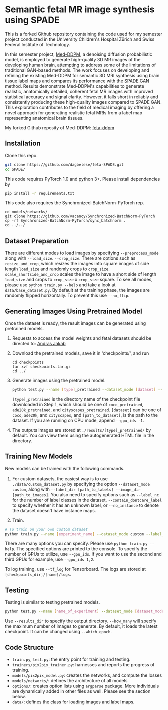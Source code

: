 <!-- #region -->
# Semantic fetal MR image synthesis using SPADE

This is a forked Github repository containing the code used for my semester project conducted in the University Children's Hospital Zürich and Swiss Federal Institute of Technology.

In this semester project, [Med-DDPM](https://github.com/fepegar/torchio](https://github.com/mobaidoctor/med-ddpm/tree/main)), a denoising diffusion probabilistic model, is employed to generate high-quality 3D MR images of the developing human brain, attempting to address some of the limitations of traditional GAN-based methods. The work focuses on developing and refining the existing Med-DDPM for semantic 3D MRI synthesis using brain tissue label maps and compares its performance with the [SPADE GAN]([https://drive.google.com/file/d/12gvlTbMvUcJewQlSEaZdeb2CdOB-b8kQ/view?usp=sharing](https://github.com/NVlabs/SPADE)) method. Results demonstrate Med-DDPM's capabilities to generate realistic, anatomically detailed, coherent fetal MR images with improved statistical accuracy and signal clarity. However, it falls short in reliably and consistently producing these high-quality images compared to SPADE GAN. This exploration contributes to the field of medical imaging by offering a novel approach for generating realistic fetal MRIs from a label map representing anatomical brain tissues.

My forked Github reposity of Med-DDPM: [feta-ddpm]([https://github.com/fepegar/torchio](https://github.com/mobaidoctor/med-ddpm/tree/main)](https://github.com/dagbelese/feta-ddpm))

<!-- #endregion -->

## Installation

Clone this repo.
```bash
git clone https://github.com/dagbelese/feta-SPADE.git
cd SPADE/
```

This code requires PyTorch 1.0 and python 3+. Please install dependencies by
```bash
pip install -r requirements.txt
```

This code also requires the Synchronized-BatchNorm-PyTorch rep.
```
cd models/networks/
git clone https://github.com/vacancy/Synchronized-BatchNorm-PyTorch
cp -rf Synchronized-BatchNorm-PyTorch/sync_batchnorm .
cd ../../
```

## Dataset Preparation

There are different modes to load images by specifying `--preprocess_mode` along with `--load_size`. `--crop_size`. There are options such as `resize_and_crop`, which resizes the images into square images of side length `load_size` and randomly crops to `crop_size`. `scale_shortside_and_crop` scales the image to have a short side of length `load_size` and crops to `crop_size` x `crop_size` square. To see all modes, please use `python train.py --help` and take a look at `data/base_dataset.py`. By default at the training phase, the images are randomly flipped horizontally. To prevent this use `--no_flip`.

## Generating Images Using Pretrained Model

Once the dataset is ready, the result images can be generated using pretrained models.

1. Requests to access the model weights and fetal datasets should be directed to: [Andras Jakab](andras.jakab@kispi.uzh.ch)
2. Download the pretrained models, save it in 'checkpoints/', and run

    ```
    cd checkpoints
    tar xvf checkpoints.tar.gz
    cd ../
    ```

2. Generate images using the pretrained model.
    ```bash
    python test.py --name [type]_pretrained --dataset_mode [dataset] --dataroot [path_to_dataset]
    ```
    `[type]_pretrained` is the directory name of the checkpoint file downloaded in Step 1, which should be one of `coco_pretrained`, `ade20k_pretrained`, and `cityscapes_pretrained`. `[dataset]` can be one of `coco`, `ade20k`, and `cityscapes`, and `[path_to_dataset]`, is the path to the dataset. If you are running on CPU mode, append `--gpu_ids -1`.

3. The outputs images are stored at `./results/[type]_pretrained/` by default. You can view them using the autogenerated HTML file in the directory.

## Training New Models

New models can be trained with the following commands.

1. For custom datasets, the easiest way is to use `./data/custom_dataset.py` by specifying the option `--dataset_mode custom`, along with `--label_dir [path_to_labels] --image_dir [path_to_images]`. You also need to specify options such as `--label_nc` for the number of label classes in the dataset, `--contain_dontcare_label` to specify whether it has an unknown label, or `--no_instance` to denote the dataset doesn't have instance maps.

2. Train.

```bash
# To train on your own custom dataset
python train.py --name [experiment_name] --dataset_mode custom --label_dir [path_to_labels] -- image_dir [path_to_images] --label_nc [num_labels]
```

There are many options you can specify. Please use `python train.py --help`. The specified options are printed to the console. To specify the number of GPUs to utilize, use `--gpu_ids`. If you want to use the second and third GPUs for example, use `--gpu_ids 1,2`.

To log training, use `--tf_log` for Tensorboard. The logs are stored at `[checkpoints_dir]/[name]/logs`.

## Testing

Testing is similar to testing pretrained models.

```bash
python test.py --name [name_of_experiment] --dataset_mode [dataset_mode] --dataroot [path_to_dataset]
```

Use `--results_dir` to specify the output directory. `--how_many` will specify the maximum number of images to generate. By default, it loads the latest checkpoint. It can be changed using `--which_epoch`.

## Code Structure

- `train.py`, `test.py`: the entry point for training and testing.
- `trainers/pix2pix_trainer.py`: harnesses and reports the progress of training.
- `models/pix2pix_model.py`: creates the networks, and compute the losses
- `models/networks/`: defines the architecture of all models
- `options/`: creates option lists using `argparse` package. More individuals are dynamically added in other files as well. Please see the section below.
- `data/`: defines the class for loading images and label maps.



